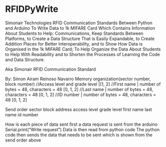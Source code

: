# RFIDPyWrite
Simonair Technologies RFID Communication Standards Between Python and Arduino To Write Data to  1k MIFARE Card Which Contains Information About Students to Help: Communications, Keep Standards Between Platforms, to Create a Data Structure That is Easily Expandable, to Create Addition Places for Better Interoperability, and to Show How Data is Organised in the 1k MIFARE Card; To Help Organize the Data About Students to Help With Readability and to Shorten the Processes of Learning the Code and Data Structure.

Aka Simonair RFID Communication Standard

By: Simon Airam Reinoso Navarro
Memory organization(sector number, block number)
//Access level and grade level
[[1, 2]
//First name | number of bytes = 48, characters = 48
[0, 1, 2]
//Last name | number of bytes = 48, characters = 48
[0, 1, 2]
//ID number | number of bytes = 48, characters = 48
[0, 1, 2]

Send order
sector
block address
access level
grade level
first name
last name
id number

How is each piece of data sent
first a data request is sent from the arduino
Serial.print(“Write request”)
Data is then read from python code
The python code then sends the data that needs to be sent which is shown from the send order above


